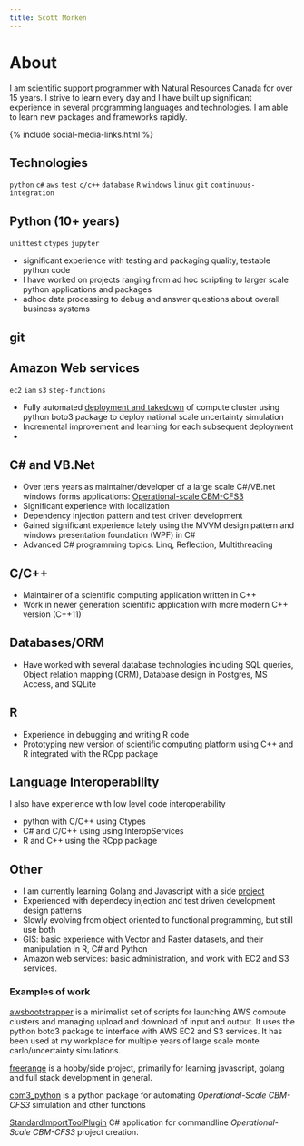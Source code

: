 ```yaml
---
title: Scott Morken
---
```

# About

I am scientific support programmer with Natural Resources Canada for over 15 years. I strive to learn every day and I have built up significant experience in several programming languages and technologies.  I am able to learn new packages and frameworks rapidly.  

{% include social-media-links.html %}



## Technologies

`python` `c#` `aws` `test` `c/c++` `database` `R` `windows` `linux` `git` `continuous-integration`



## Python  (10+ years)

`unittest` `ctypes` `jupyter` 

* significant experience with testing and packaging quality, testable python code
* I have worked on projects ranging from ad hoc scripting to larger scale python applications and packages
* adhoc data processing to debug and answer questions about overall business systems

## git



## Amazon Web services

`ec2` `iam` `s3` `step-functions`

* Fully automated [deployment and takedown]() of compute cluster using python boto3 package to deploy national scale uncertainty simulation 
* Incremental improvement and learning for each subsequent deployment
* 

## C# and VB.Net 

* Over tens years as maintainer/developer of a large scale C#/VB.net windows forms applications: [Operational-scale CBM-CFS3](https://www.nrcan.gc.ca/forests/climate-change/carbon-accounting/13107)
* Significant experience with localization
* Dependency injection pattern and test driven development
* Gained significant experience lately using the MVVM design pattern and windows presentation foundation (WPF) in C#
* Advanced C# programming topics: Linq, Reflection, Multithreading

## C/C++

* Maintainer of a scientific computing application written in C++
* Work in newer generation scientific application with more modern C++ version (C++11)

## Databases/ORM

* Have worked with several database technologies including SQL queries, Object relation mapping (ORM), Database design in Postgres, MS Access, and SQLite

## R

* Experience in debugging and writing R code
* Prototyping new version of scientific computing platform using C++ and R integrated with the RCpp package

## Language Interoperability

I also have experience with low level code interoperability 
  * python with C/C++ using Ctypes
  * C# and C/C++ using using InteropServices
  * R and C++ using the RCpp package

## Other

 * I am currently learning Golang and Javascript with a side [project](https://github.com/smorken/freerange)
 * Experienced with dependecy injection and test driven development design patterns
 * Slowly evolving from object oriented to functional programming, but still use both
 * GIS: basic experience with Vector and Raster datasets, and their manipulation in R, C# and Python
 * Amazon web services: basic administration, and work with EC2 and S3 services.


### Examples of work

[awsbootstrapper](https://github.com/smorken/awsbootstrapper) is a minimalist set of scripts for launching AWS compute clusters and managing upload and download of input and output.  It uses the python boto3 package to interface with AWS EC2 and S3 services.  It has been used at my workplace for multiple years of large scale monte carlo/uncertainty simulations.

[freerange](https://github.com/smorken/freerange) is a hobby/side project, primarily for learning javascript, golang and full stack development in general.

[cbm3_python](https://github.com/cat-cfs/cbm3_python) is a python package for automating *Operational-Scale CBM-CFS3* simulation and other functions

[StandardImportToolPlugin](https://github.com/cat-cfs/StandardImportToolPlugin) C# application for commandline *Operational-Scale CBM-CFS3* project creation.
